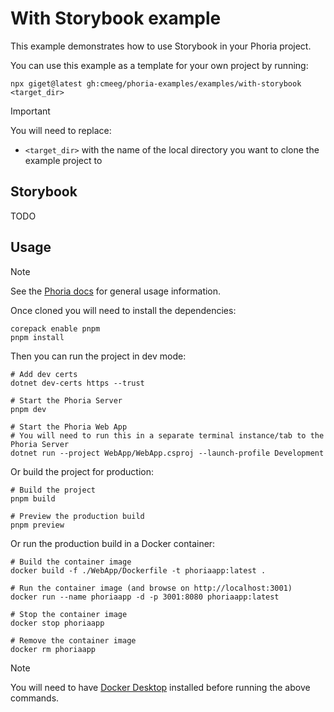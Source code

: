 # With Storybook example

This example demonstrates how to use Storybook in your Phoria project.

You can use this example as a template for your own project by running:

```shell
npx giget@latest gh:cmeeg/phoria-examples/examples/with-storybook <target_dir>
```

> [!IMPORTANT]
> You will need to replace:
> * `<target_dir>` with the name of the local directory you want to clone the example project to

## Storybook

TODO

## Usage

> [!NOTE]
> See the [Phoria docs](https://github.com/CMeeg/phoria#usage) for general usage information.

Once cloned you will need to install the dependencies:

```shell
corepack enable pnpm
pnpm install
```

Then you can run the project in dev mode:

```shell
# Add dev certs
dotnet dev-certs https --trust

# Start the Phoria Server
pnpm dev

# Start the Phoria Web App
# You will need to run this in a separate terminal instance/tab to the Phoria Server
dotnet run --project WebApp/WebApp.csproj --launch-profile Development
```

Or build the project for production:

```shell
# Build the project
pnpm build

# Preview the production build
pnpm preview
```

Or run the production build in a Docker container:

```shell
# Build the container image
docker build -f ./WebApp/Dockerfile -t phoriaapp:latest .

# Run the container image (and browse on http://localhost:3001)
docker run --name phoriaapp -d -p 3001:8080 phoriaapp:latest

# Stop the container image
docker stop phoriaapp

# Remove the container image
docker rm phoriaapp
```

> [!NOTE]
> You will need to have [Docker Desktop](https://docs.docker.com/desktop/) installed before running the above commands.

